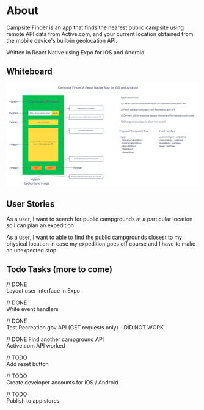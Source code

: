 # About

Campsite Finder is an app that finds the nearest public campsite using remote API data from Active.com, and your current location obtained from the mobile device's built-in geolocation API.

Written in React Native using Expo for iOS and Android.

## Whiteboard

![Whiteboard with proposed user interface](./img/campsite-finder-whiteboard.png)

## User Stories

As a user, I want to search for public campgrounds at a particular location so I can plan an expedition

As a user, I want to able to find the public campgrounds closest to my physical location in case my expedition goes off course and I have to make an unexpected stop

## Todo Tasks (more to come)

// DONE  
Layout user interface in Expo  

// DONE  
Write event handlers  

// DONE  
Test Recreation.gov API (GET requests only) - DID NOT WORK  

// DONE
Find another campground API  
Active.com API worked  

// TODO  
Add reset button  

// TODO  
Create developer accounts for iOS / Android  

// TODO  
Publish to app stores  
